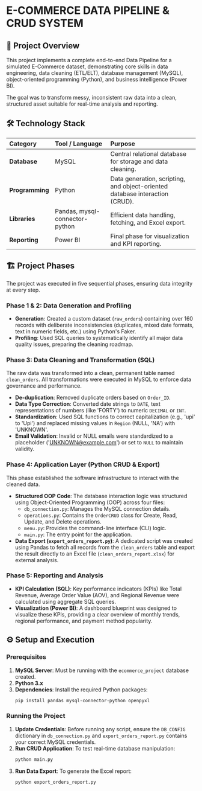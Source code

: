 # E-COMMERCE DATA PIPELINE & CRUD SYSTEM

## 🎯 Project Overview
This project implements a complete end-to-end Data Pipeline for a simulated E-Commerce dataset, demonstrating core skills in data engineering, data cleaning (ETL/ELT), database management (MySQL), object-oriented programming (Python), and business intelligence (Power BI).

The goal was to transform messy, inconsistent raw data into a clean, structured asset suitable for real-time analysis and reporting.

## 🛠 Technology Stack

<table align="center">
  <thead>
    <tr>
      <th align="left">Category</th>
      <th align="left">Tool / Language</th>
      <th align="left">Purpose</th>
    </tr>
  </thead>
  <tbody>
    <tr>
      <td><strong>Database</strong></td>
      <td>MySQL</td>
      <td>Central relational database for storage and data cleaning.</td>
    </tr>
    <tr>
      <td><strong>Programming</strong></td>
      <td>Python</td>
      <td>Data generation, scripting, and object-oriented database interaction (CRUD).</td>
    </tr>
    <tr>
      <td><strong>Libraries</strong></td>
      <td>Pandas, mysql-connector-python</td>
      <td>Efficient data handling, fetching, and Excel export.</td>
    </tr>
    <tr>
      <td><strong>Reporting</strong></td>
      <td>Power BI</td>
      <td>Final phase for visualization and KPI reporting.</td>
    </tr>
  </tbody>
</table>

## 🏗 Project Phases
The project was executed in five sequential phases, ensuring data integrity at every step.

### Phase 1 & 2: Data Generation and Profiling
*   **Generation**: Created a custom dataset (`raw_orders`) containing over 160 records with deliberate inconsistencies (duplicates, mixed date formats, text in numeric fields, etc.) using Python's Faker.
*   **Profiling**: Used SQL queries to systematically identify all major data quality issues, preparing the cleaning roadmap.

### Phase 3: Data Cleaning and Transformation (SQL)
The raw data was transformed into a clean, permanent table named `clean_orders`. All transformations were executed in MySQL to enforce data governance and performance.
*   **De-duplication**: Removed duplicate orders based on `Order_ID`.
*   **Data Type Correction**: Converted date strings to `DATE`, text representations of numbers (like 'FORTY') to numeric `DECIMAL` or `INT`.
*   **Standardization**: Used SQL functions to correct capitalization (e.g., 'upi' to 'Upi') and replaced missing values in `Region` (NULL, 'NA') with 'UNKNOWN'.
*   **Email Validation**: Invalid or NULL emails were standardized to a placeholder ('UNKNOWN@example.com') or set to `NULL` to maintain validity.

### Phase 4: Application Layer (Python CRUD & Export)
This phase established the software infrastructure to interact with the cleaned data.
*   **Structured OOP Code**: The database interaction logic was structured using Object-Oriented Programming (OOP) across four files:
    *   `db_connection.py`: Manages the MySQL connection details.
    *   `operations.py`: Contains the `OrderCRUD` class for Create, Read, Update, and Delete operations.
    *   `menu.py`: Provides the command-line interface (CLI) logic.
    *   `main.py`: The entry point for the application.
*   **Data Export (`export_orders_report.py`)**: A dedicated script was created using Pandas to fetch all records from the `clean_orders` table and export the result directly to an Excel file (`clean_orders_report.xlsx`) for external analysis.

### Phase 5: Reporting and Analysis
*   **KPI Calculation (SQL)**: Key performance indicators (KPIs) like Total Revenue, Average Order Value (AOV), and Regional Revenue were calculated using aggregate SQL queries.
*   **Visualization (Power BI)**: A dashboard blueprint was designed to visualize these KPIs, providing a clear overview of monthly trends, regional performance, and payment method popularity.

## ⚙️ Setup and Execution

### Prerequisites
1.  **MySQL Server**: Must be running with the `ecommerce_project` database created.
2.  **Python 3.x**
3.  **Dependencies**: Install the required Python packages:
    ```bash
    pip install pandas mysql-connector-python openpyxl
    ```

### Running the Project
1.  **Update Credentials**: Before running any script, ensure the `DB_CONFIG` dictionary in `db_connection.py` and `export_orders_report.py` contains your correct MySQL credentials.
2.  **Run CRUD Application**: To test real-time database manipulation:
    ```bash
    python main.py
    ```
3.  **Run Data Export**: To generate the Excel report:
    ```bash
    python export_orders_report.py
    ```
